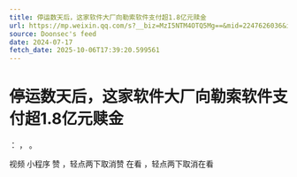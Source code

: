 ```yaml
---
title: 停运数天后，这家软件大厂向勒索软件支付超1.8亿元赎金
url: https://mp.weixin.qq.com/s?__biz=MzI5NTM4OTQ5Mg==&mid=2247626036&idx=5&sn=760b7682e6ed07118a2afb5827d1c08d
source: Doonsec's feed
date: 2024-07-17
fetch_date: 2025-10-06T17:39:20.599561
---
```


# 停运数天后，这家软件大厂向勒索软件支付超1.8亿元赎金

：
，
。

视频
小程序
赞
，轻点两下取消赞
在看
，轻点两下取消在看